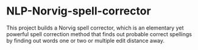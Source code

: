 # NLP-Norvig-spell-corrector
This project builds a Norvig spell corrector, which is an elementary yet powerful spell correction method that finds out probable correct spellings by finding out words one or two or multiple edit distance away.
